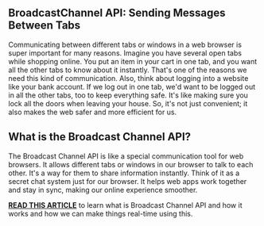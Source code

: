 ## BroadcastChannel API: Sending Messages Between Tabs

Communicating between different tabs or windows in a web browser is super important for many reasons. Imagine you have several open tabs while shopping online. You put an item in your cart in one tab, and you want all the other tabs to know about it instantly. That's one of the reasons we need this kind of communication. Also, think about logging into a website like your bank account. If we log out in one tab, we'd want to be logged out in all the other tabs, too to keep everything safe. It's like making sure you lock all the doors when leaving your house. So, it's not just convenient; it also makes the web safer and more efficient for us.

## What is the Broadcast Channel API?

The Broadcast Channel API is like a special communication tool for web browsers. It allows different tabs or windows in our browser to talk to each other. It's a way for them to share information instantly. Think of it as a secret chat system just for our browser. It helps web apps work together and stay in sync, making our online experience smoother.

**[READ THIS ARTICLE](https://naimur.dev/broadcastchannel-api)** to learn what is Broadcast Channel API and how it works and how we can make things real-time using this.
